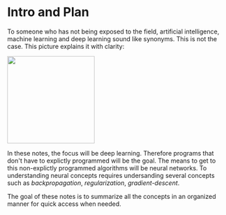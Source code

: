# Intro and Plan

To someone who has not being exposed to the field, artificial intelligence, machine learning and deep learning sound like synonyms. This is not the case. This picture explains it with clarity:

<img src = "https://www2.argility.com/wp-content/uploads/2018/04/image10.png" width = "200">

In these notes, the focus will be deep learning. Therefore programs that don't have to explictly programmed will be the goal. The means to get to this non-explictly programmed algorithms will be neural networks. To understanding neural concepts requires undersanding several concepts such as *backpropagation*, *regularization*, *gradient-descent*. 

The goal of these notes is to summarize all the concepts in an organized manner for quick access when needed.

